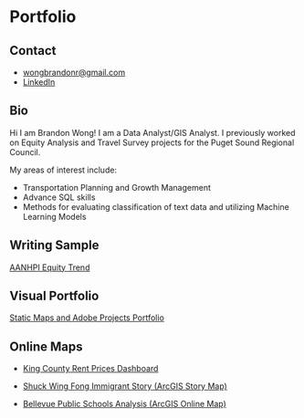 # Portfolio

## Contact
- wongbrandonr@gmail.com
- [LinkedIn](https://www.linkedin.com/in/brandonrileywong/)

## Bio
Hi I am Brandon Wong! I am a Data Analyst/GIS Analyst. I previously worked on Equity Analysis and Travel Survey projects for the Puget Sound Regional Council.

My areas of interest include:

- Transportation Planning and Growth Management
- Advance SQL skills
- Methods for evaluating classification of text data and utilizing Machine Learning Models


## Writing Sample

[AANHPI Equity Trend](https://www.psrc.org/media/8924)

## Visual Portfolio

[Static Maps and Adobe Projects Portfolio](https://drive.google.com/file/d/1BBAhQR4GEZvbKDsnoWq1l4JSS8jNc2HY/view?usp=sharing)

## Online Maps

- [King County Rent Prices Dashboard](https://brandon-wong321.github.io/King-County-Housing-Needs/)

- [Shuck Wing Fong Immigrant Story (ArcGIS Story Map)](https://storymaps.arcgis.com/stories/54c2c9f9dd5f47fca78b0324ffe8ca15)

- [Bellevue Public Schools Analysis (ArcGIS Online Map)](https://www.arcgis.com/apps/instant/minimalist/index.html?appid=6aa9d2aa47f844759250c6519e953d22&locale=en-us)
